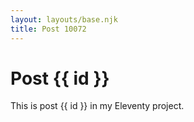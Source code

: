 ```yaml
---
layout: layouts/base.njk
title: Post 10072
---
```


# Post {{ id }}

This is post {{ id }} in my Eleventy project.
